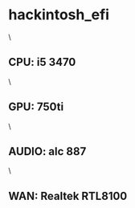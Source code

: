 # hackintosh_efi
\
## CPU:   i5 3470 
\
## GPU:   750ti
\
## AUDIO: alc 887
\
## WAN:   Realtek RTL8100
